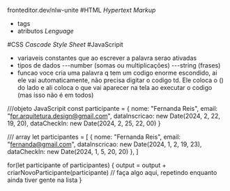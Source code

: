 fronteditor.dev/nlw-unite
#HTML
*Hypertext*
*Markup*
- tags
- atributos
*Lenguage*

#CSS
*Cascade*
*Style*
*Sheet*
#JavaScripit
- variaveis
constantes que ao escrever a palavra serao ativadas
- tipos de dados
---number (somas ou multiplicações)
---string (frases)
- funcao
voce cria uma palavra q tem um codigo enorme escondido, ai ele vai automaticamente, não precisa digitar o codigo td. Ele coloca o () do lado e ali coloca o que vai aparecer na tela ao executar o codigo (mas isso não é em todos)

///objeto JavaScripit
const participante = {
  nome: "Fernanda Reis",
  email: "fpr.arquitetura.design@gmail.com",
  dataInscricao: new Date(2024, 2, 22, 19, 20),
  dataCheckIn: new Date(2024, 2, 25, 22, 00)
}

/// array
let participantes = [
    {
    nome: "Fernanda Reis",
    email: "fernanda@gmail.com",
    dataInscricao: new Date(2024, 1, 2, 19, 23),
    dataCheckIn: new Date(2024, 1, 5, 20, 20)
  },
]

 for(let participante of participantes) {
    output = output + criarNovoParticipante(participante)
    // faça algo aqui, repetindo enquanto ainda tiver gente na lista
 }